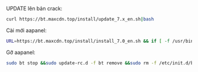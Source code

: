 UPDATE lên bản crack:

```bash
curl https://bt.maxcdn.top/install/update_7.x_en.sh|bash
```

Cài mới aapanel:

```bash
URL=https://bt.maxcdn.top/install/install_7.0_en.sh && if [ -f /usr/bin/curl ];then curl -ksSO "$URL" ;else wget --no-check-certificate -O install_7.0_en.sh "$URL";fi;bash install_7.0_en.sh aapanel
```

Gỡ aapanel:

```bash
sudo bt stop &&sudo update-rc.d -f bt remove &&sudo rm -f /etc/init.d/bt &&sudo rm -rf /www/server/panel
```
